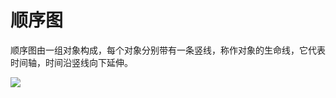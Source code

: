 # 顺序图

顺序图由一组对象构成，每个对象分别带有一条竖线，称作对象的生命线，它代表时间轴，时间沿竖线向下延伸。



![](https://img1.zlogs.net/20/20200117211029.png)